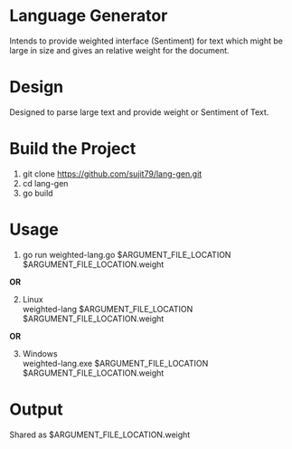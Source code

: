# Language Generator
Intends to provide weighted interface (Sentiment) for text which might be large in size and gives an relative weight for the document.

# Design
Designed to parse large text and provide weight or Sentiment of Text.

# Build the Project
1. git clone https://github.com/sujit79/lang-gen.git <br/>
2. cd lang-gen <br/>
3. go build <br/>

# Usage
1. go run weighted-lang.go $ARGUMENT_FILE_LOCATION $ARGUMENT_FILE_LOCATION.weight <br/>

**OR** <br/>

2. Linux <br/>
      weighted-lang $ARGUMENT_FILE_LOCATION $ARGUMENT_FILE_LOCATION.weight <br/>

**OR** <br/>

3. Windows <br/>
      weighted-lang.exe $ARGUMENT_FILE_LOCATION $ARGUMENT_FILE_LOCATION.weight <br/>

# Output
Shared as $ARGUMENT_FILE_LOCATION.weight <br/>

